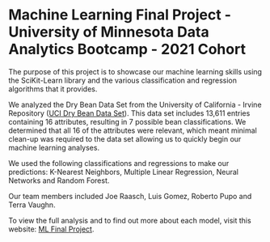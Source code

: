 # Machine Learning Final Project - University of Minnesota Data Analytics Bootcamp - 2021 Cohort

The purpose of this project is to showcase our machine learning skills using the SciKit-Learn library and the various classification and regression algorithms that it provides. 

We analyzed the Dry Bean Data Set from the University of California - Irvine Repository ([UCI Dry Bean Data Set](https://archive.ics.uci.edu/ml/datasets/Dry+Bean+Dataset#)). This data set includes 13,611 entries containing 16 attributes, resulting in 7 possible bean classifications. We determined that all 16 of the attributes were relevant, which meant minimal clean-up was required to the data set allowing us to quickly begin our machine learning analyses.

We used the following classifications and regressions to make our predictions: K-Nearest Neighbors, Multiple Linear Regression, Neural Networks and Random Forest. 

Our team members included Joe Raasch, Luis Gomez, Roberto Pupo and Terra Vaughn.

To view the full analysis and to find out more about each model, visit this website: [ML Final Project](https://github.com/luchovzla/dry-bean-classification.git).